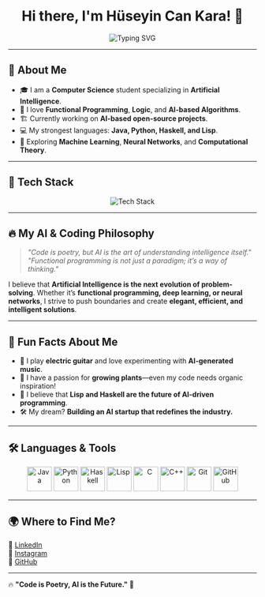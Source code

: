 <h1 align="center">Hi there, I'm Hüseyin Can Kara! 👋</h1>

<p align="center">
  <img src="https://readme-typing-svg.herokuapp.com?font=Fira+Code&size=24&pause=1000&color=00F7FF&center=true&vCenter=true&width=435&lines=AI'ya+Meraklı+CS+Student;Can+Kara" alt="Typing SVG" />
</p>

---

## 🚀 **About Me**
- 🎓 I am a **Computer Science** student specializing in **Artificial Intelligence**.
- 🧠 I love **Functional Programming**, **Logic**, and **AI-based Algorithms**.
- 🏗 Currently working on **AI-based open-source projects**.
- 💻 My strongest languages: **Java, Python, Haskell, and Lisp**.
- 🔬 Exploring **Machine Learning**, **Neural Networks**, and **Computational Theory**.

---

## 🔧 **Tech Stack**
<p align="center">
  <img src="https://skillicons.dev/icons?i=java,python,haskell,lisp,c,cpp,git,github" alt="Tech Stack" />
</p>

---

## 🔥 **My AI & Coding Philosophy**
> _"Code is poetry, but AI is the art of understanding intelligence itself."_  
> _"Functional programming is not just a paradigm; it’s a way of thinking."_

I believe that **Artificial Intelligence is the next evolution of problem-solving**. Whether it’s **functional programming, deep learning, or neural networks**, I strive to push boundaries and create **elegant, efficient, and intelligent solutions**.

---

## 🧩 **Fun Facts About Me**
- 🎸 I play **electric guitar** and love experimenting with **AI-generated music**.  
- 🌿 I have a passion for **growing plants**—even my code needs organic inspiration!  
- 🔄 I believe that **Lisp and Haskell are the future of AI-driven programming**.  
- 🛠 My dream? **Building an AI startup that redefines the industry.**  

---

## 🛠 **Languages & Tools**
<p align="center">
  <img src="https://cdn.jsdelivr.net/gh/devicons/devicon/icons/java/java-original.svg" height="50" alt="Java" />
  <img src="https://cdn.jsdelivr.net/gh/devicons/devicon/icons/python/python-original.svg" height="50" alt="Python" />
  <img src="https://upload.wikimedia.org/wikipedia/commons/1/1c/Haskell-Logo.svg" height="50" alt="Haskell" />
  <img src="https://upload.wikimedia.org/wikipedia/commons/7/78/Lisp_logo.svg" height="50" alt="Lisp" />
  <img src="https://cdn.jsdelivr.net/gh/devicons/devicon/icons/c/c-original.svg" height="50" alt="C" />
  <img src="https://cdn.jsdelivr.net/gh/devicons/devicon/icons/cplusplus/cplusplus-original.svg" height="50" alt="C++" />
  <img src="https://cdn.jsdelivr.net/gh/devicons/devicon/icons/git/git-original.svg" height="50" alt="Git" />
  <img src="https://cdn.jsdelivr.net/gh/devicons/devicon/icons/github/github-original.svg" height="50" alt="GitHub" />
</p>

---

## 🌍 **Where to Find Me?**
📌 [LinkedIn](https://www.linkedin.com/in/h%C3%BCseyin-can-kara-9a717919b/)  
📌 [Instagram](https://www.instagram.com/darquesse)  
📌 [GitHub](https://github.com/cnkra)  

---

🔥 **"Code is Poetry, AI is the Future."** 🚀
